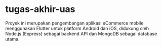 # tugas-akhir-uas
Proyek ini merupakan pengembangan aplikasi eCommerce mobile menggunakan Flutter untuk platform Android dan iOS, didukung oleh Node.js (Express) sebagai backend API dan MongoDB sebagai database utama.
